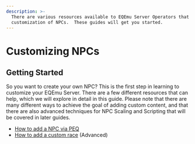 ```yaml
---
description: >-
  There are various resources available to EQEmu Server Operators that allow the
  customization of NPCs.  These guides will get you started.
---
```


# Customizing NPCs

## Getting Started

So you want to create your own NPC?  This is the first step in learning to customize your EQEmu Server.  There are a few different resources that can help, which we will explore in detail in this guide.  Please note that there are many different ways to achieve the goal of adding custom content, and that there are also advanced techniques for NPC Scaling and Scripting that will be covered in later guides.

- [How to add a NPC via PEQ](https://docs.eqemu.io/server/npc/using-the-peq-database-editing-interface/)
- [How to add a custom race](making-a-custom-race.md) (Advanced)
